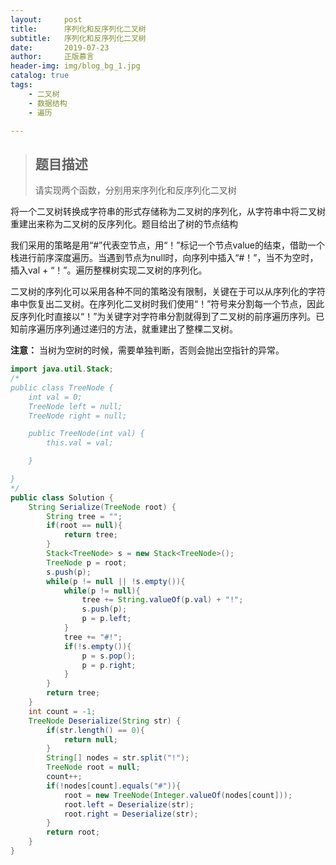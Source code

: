 ```yaml
---
layout:     post
title:      序列化和反序列化二叉树
subtitle:   序列化和反序列化二叉树
date:       2019-07-23
author:     正版慕言
header-img: img/blog_bg_1.jpg
catalog: true
tags:
    - 二叉树
    - 数据结构
    - 遍历

---
```


>## 题目描述
> 请实现两个函数，分别用来序列化和反序列化二叉树

将一个二叉树转换成字符串的形式存储称为二叉树的序列化，从字符串中将二叉树重建出来称为二叉树的反序列化。题目给出了树的节点结构

我们采用的策略是用“#”代表空节点，用“！”标记一个节点value的结束，借助一个栈进行前序深度遍历。当遇到节点为null时，向序列中插入“#！”，当不为空时，插入val + “！”。遍历整棵树实现二叉树的序列化。

二叉树的序列化可以采用各种不同的策略没有限制，关键在于可以从序列化的字符串中恢复出二叉树。在序列化二叉树时我们使用“！”符号来分割每一个节点，因此反序列化时直接以“！”为关键字对字符串分割就得到了二叉树的前序遍历序列。已知前序遍历序列通过递归的方法，就重建出了整棵二叉树。

**注意：** 当树为空树的时候，需要单独判断，否则会抛出空指针的异常。

```java
import java.util.Stack;
/*
public class TreeNode {
    int val = 0;
    TreeNode left = null;
    TreeNode right = null;

    public TreeNode(int val) {
        this.val = val;

    }

}
*/
public class Solution {
    String Serialize(TreeNode root) {
		String tree = "";
		if(root == null){
			return tree;
		}
		Stack<TreeNode> s = new Stack<TreeNode>();
		TreeNode p = root;
		s.push(p);
		while(p != null || !s.empty()){
			while(p != null){
				tree += String.valueOf(p.val) + "!";
				s.push(p);
				p = p.left;
			}
			tree += "#!";
			if(!s.empty()){
				p = s.pop();
				p = p.right;
			}
		}
		return tree;
	}
	int count = -1;
	TreeNode Deserialize(String str) {
        if(str.length() == 0){
            return null;
        }
		String[] nodes = str.split("!");
		TreeNode root = null;
		count++;
		if(!nodes[count].equals("#")){
			root = new TreeNode(Integer.valueOf(nodes[count]));
			root.left = Deserialize(str);
			root.right = Deserialize(str);
		}
		return root;
	}
}
```